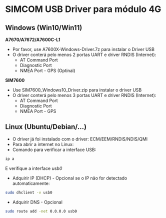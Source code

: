 # SIMCOM USB Driver para módulo 4G

## Windows (Win10/Win11)

**A7670/A7672/A7600C-L1**
- Por favor, use A7600X-Windows-Driver.7z para instalar o Driver USB
- O driver conterá pelo menos 2 portas UART e driver RNDIS (Internet):
    - AT Command Port
    - Diagnostic Port
    - NMEA Port - GPS (Optinal)

**SIM7600**
- Use SIM7600_Windows10_Driver.zip para instalar o driver USB
- O driver conterá pelo menos 3 portas UART e driver RNDIS (Internet):
    - AT Command Port
    - Diagnostic Port
    - NMEA Port - GPS


## Linux (Ubuntu/Debian/...)

- O driver já foi instalado com o driver: ECM/EEM/RNDIS/NDIS/QMI
- Para abrir a internet no Linux:
- Comando para verificar a interface USB:

```sh
ip a
```

E verifique a interface *usb0*

- Adquirir IP (DHCP) - Opcional se o IP não for detectado automaticamente:


```sh
sudo dhclient -v usb0
```

- Adquirir DNS - Opcional

```sh
sudo route add -net 0.0.0.0 usb0
```
